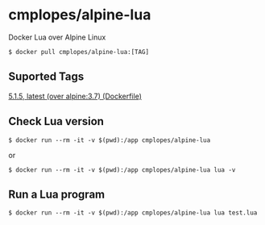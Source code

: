 # cmplopes/alpine-lua
Docker Lua over Alpine Linux

```
$ docker pull cmplopes/alpine-lua:[TAG]
```

## Suported Tags

[5.1.5, latest (over alpine:3.7) (Dockerfile)](https://github.com/cmplopes/alpine-lua/blob/master/5.1.5/Dockerfile)

## Check Lua version
```
$ docker run --rm -it -v $(pwd):/app cmplopes/alpine-lua
```
or
```
$ docker run --rm -it -v $(pwd):/app cmplopes/alpine-lua lua -v
```

## Run a Lua program
```
$ docker run --rm -it -v $(pwd):/app cmplopes/alpine-lua lua test.lua
```
